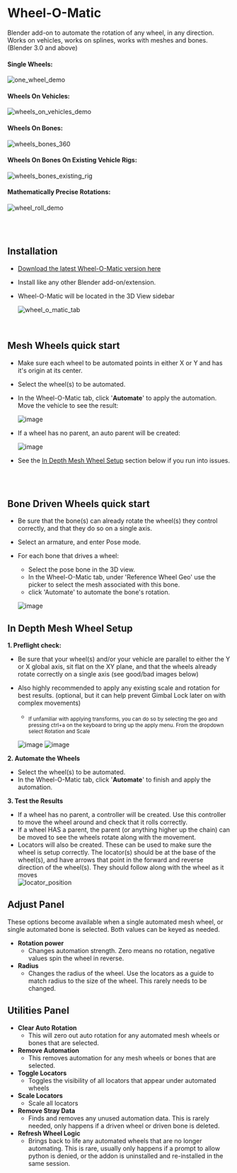 # Wheel-O-Matic
Blender add-on to automate the rotation of any wheel, in any direction.  
Works on vehicles, works on splines, works with meshes and bones.  
(Blender 3.0 and above)


 #### Single Wheels:
 ![one_wheel_demo](https://github.com/user-attachments/assets/2480f7b2-eaab-451c-9092-4c1ab9def830)

 #### Wheels On Vehicles:
 ![wheels_on_vehicles_demo](https://github.com/user-attachments/assets/d1070134-beb8-40aa-9d7e-82dd23334676)

  #### Wheels On Bones:
  ![wheels_bones_360](https://github.com/user-attachments/assets/e878f672-f8ad-4b98-ab0b-31a5859e3b86)

  #### Wheels On Bones On Existing Vehicle Rigs:
  ![wheels_bones_existing_rig](https://github.com/user-attachments/assets/3945bfef-99e2-4aa4-ac6b-67485f8e8946)


 

 #### Mathematically Precise Rotations:
![wheel_roll_demo](https://github.com/user-attachments/assets/48008a20-98a7-4f69-be2c-8e0d8ba187f2)

<br>
<br>

## Installation
- [Download the latest Wheel-O-Matic version here](https://github.com/TechArtToolBox/wheel-o-matic/blob/main/wheel_o_matic_v1.0.0.zip)
- Install like any other Blender add-on/extension.
- Wheel-O-Matic will be located in the 3D View sidebar
  
  ![wheel_o_matic_tab](https://github.com/user-attachments/assets/ad9e03ea-c06c-46a7-892f-918fa3375f2e)
<br>

## Mesh Wheels quick start

  - Make sure each wheel to be automated points in either X or Y and has it's origin at its center.
  - Select the wheel(s) to be automated.
  - In the Wheel-O-Matic tab, click '**Automate**' to apply the automation. Move the vehicle to see the result:
    
    ![image](https://github.com/user-attachments/assets/191b5f5e-b6ab-4659-98cc-5a8e2f69ed8f)
    
  - If a wheel has no parent, an auto parent will be created:
    
    ![image](https://github.com/user-attachments/assets/f95f182c-2d39-41b4-ab00-73edf9cd2a59)


 - See the [In Depth Mesh Wheel Setup](#In-Depth-Mesh-Wheel-Setup) section below if you run into issues.
<br>
<br>

     


## Bone Driven Wheels quick start
- Be sure that the bone(s) can already rotate the wheel(s) they control correctly, and that they do so on a single axis.
- Select an armature, and enter Pose mode.
- For each bone that drives a wheel:
  - Select the pose bone in the 3D view.
  - In the Wheel-O-Matic tab, under 'Reference Wheel Geo' use the picker to select the mesh associated with this bone.
  - click 'Automate' to automate the bone's rotation.
 
  ![image](https://github.com/user-attachments/assets/681d9130-e7e0-4b8c-b913-c8a0f7e43d4e)

 
  
## In Depth Mesh Wheel Setup
**1. Preflight check:**
  - Be sure that your wheel(s) and/or your vehicle are parallel to either the Y or X global axis, sit flat on the XY plane, and that the wheels already rotate correctly on a single axis (see good/bad images below)
  - Also highly recommended to apply any existing scale and rotation for best results. (optional, but it can help prevent Gimbal Lock later on with complex movements)
    - <sub>If unfamiliar with applying transforms, you can do so by selecting the geo and pressing ctrl+a on the keyboard to bring up the apply menu. From the dropdown select Rotation and Scale</sub>

     ![image](https://github.com/user-attachments/assets/cb4695f1-98cf-46c4-8ede-151ed8db7034)
    ![image](https://github.com/user-attachments/assets/bcda90f1-e15d-4e85-bc38-936dac23d3ed)


**2. Automate the Wheels**
  - Select the wheel(s) to be automated.
  - In the Wheel-O-Matic tab, click '**Automate**' to finish and apply the automation.

**3. Test the Results**
  - If a wheel has no parent, a controller will be created. Use this controller to move the wheel around and check that it rolls correctly.
  - If a wheel HAS a parent, the parent (or anything higher up the chain) can be moved to see the wheels rotate along with the movement.
  - Locators will also be created. These can be used to make sure the wheel is setup correctly. The locator(s) should be at the base of the wheel(s), and have arrows that point in the forward and reverse direction of the wheel(s). They should follow along with the wheel as it moves <br>![locator_position](https://github.com/user-attachments/assets/c6c245f0-7c6e-4b42-9546-d6a96c49c6c4)

    



## Adjust Panel
These options become available when a single automated mesh wheel, or single automated bone is selected. Both values can be keyed as needed.
- **Rotation power**
  - Changes automation strength. Zero means no rotation, negative values spin the wheel in reverse.
- **Radius**
  - Changes the radius of the wheel. Use the locators as a guide to match radius to the size of the wheel. This rarely needs to be changed.
  
## Utilities Panel
  - **Clear Auto Rotation**
    - This will zero out auto rotation for any automated mesh wheels or bones that are selected.
  - **Remove Automation**
    - This removes automation for any mesh wheels or bones that are selected.
  - **Toggle Locators**
    - Toggles the visibility of all locators that appear under automated wheels
  - **Scale Locators**
    - Scale all locators
  - **Remove Stray Data**
    - Finds and removes any unused automation data. This is rarely needed, only happens if a driven wheel or driven bone is deleted.
  - **Refresh Wheel Logic**
    - Brings back to life any automated wheels that are no longer automating. This is rare, usually only happens if a prompt to allow python is denied, or the addon is uninstalled and re-installed in the same session. 



